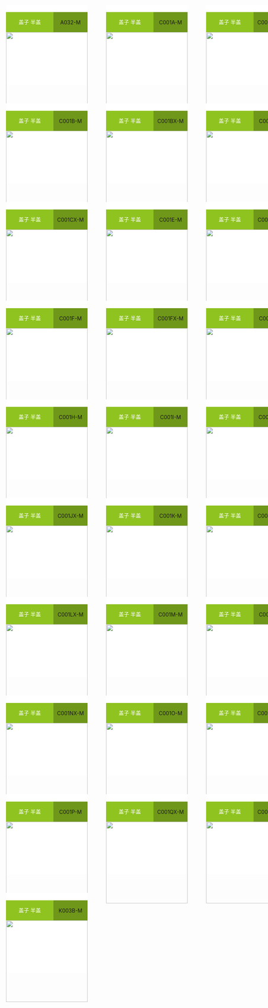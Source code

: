 
<!doctype html>
<html>
<head>
<meta charset="utf-8">
<title>01</title>
<style type="text/css">
.ceshi0 {
    width: 1000px;
    height: 2700px;
}
.ceshi {
    width: 220px;
    height: 216px;
    background-color: #ffffff;
    /* [disabled]display: table-cell; */
    /* [disabled]padding: 0; */
    margin: 25px;
    vertical-align: bottom;
    float: left;
}
.ceshi3 {
    width: 220px;
    height: auto;
}
.ceshi2 {
    width: 220px;
    height: 49px;
    padding-top: 20;
    text-align: left;
}
.ceshi4 {
    width: 128px;
    /* [disabled]border-color: #4000FF; */
    /* [disabled]border-style: dotted; */
    height: 54px;
    line-height: 41pt;
    float: left;
    background-color: #8FC320;
    color: #FFFFFF;
    text-align: center;
}
.ceshi5 {
    width: 220px;
    /* [disabled]border-style: dotted; */
    /* [disabled]border-color: #FF0004; */
    height: 54px;
    background-color: #6F9719;
    text-align: center;
    line-height: 55px;
}
</style>
</head>

<body>
<div class="ceshi0">
	<div class="ceshi">
	  <div class="ceshi2">
		<div class="ceshi4">盖子 半盖</div>
		<div class="ceshi5">A032-M</div>
	  </div>
	<img class="ceshi3" src="https://demo.packmage.cn//Content/boximg/A032-M.png">
	</div>
	<div class="ceshi">
	  <div class="ceshi2">
		<div class="ceshi4">盖子 半盖</div>
		<div class="ceshi5">C001A-M</div>
	  </div>
	<img class="ceshi3" src="https://demo.packmage.cn//Content/boximg/C001A-M.png">
	</div>
	<div class="ceshi">
	  <div class="ceshi2">
		<div class="ceshi4">盖子 半盖</div>
		<div class="ceshi5">C001AX-M</div>
	  </div>
	<img class="ceshi3" src="https://demo.packmage.cn//Content/boximg/C001AX-M.png">
	</div>
	<div class="ceshi">
	  <div class="ceshi2">
		<div class="ceshi4">盖子 半盖</div>
		<div class="ceshi5">C001B-M</div>
	  </div>
	<img class="ceshi3" src="https://demo.packmage.cn//Content/boximg/C001B-M.png">
	</div>
	<div class="ceshi">
	  <div class="ceshi2">
		<div class="ceshi4">盖子 半盖</div>
		<div class="ceshi5">C001BX-M</div>
	  </div>
	<img class="ceshi3" src="https://demo.packmage.cn//Content/boximg/C001BX-M.png">
	</div>
	<div class="ceshi">
	  <div class="ceshi2">
		<div class="ceshi4">盖子 半盖</div>
		<div class="ceshi5">C001C-M</div>
	  </div>
	<img class="ceshi3" src="https://demo.packmage.cn//Content/boximg/C001C-M.png">
	</div>
	<div class="ceshi">
	  <div class="ceshi2">
		<div class="ceshi4">盖子 半盖</div>
		<div class="ceshi5">C001CX-M</div>
	  </div>
	<img class="ceshi3" src="https://demo.packmage.cn//Content/boximg/C001CX-M.png">
	</div>
	<div class="ceshi">
	  <div class="ceshi2">
		<div class="ceshi4">盖子 半盖</div>
		<div class="ceshi5">C001E-M</div>
	  </div>
	<img class="ceshi3" src="https://demo.packmage.cn//Content/boximg/C001E-M.png">
	</div>
	<div class="ceshi">
	  <div class="ceshi2">
		<div class="ceshi4">盖子 半盖</div>
		<div class="ceshi5">C001EX-M</div>
	  </div>
	<img class="ceshi3" src="https://demo.packmage.cn//Content/boximg/C001EX-M.png">
	</div>
	<div class="ceshi">
	  <div class="ceshi2">
		<div class="ceshi4">盖子 半盖</div>
		<div class="ceshi5">C001F-M</div>
	  </div>
	<img class="ceshi3" src="https://demo.packmage.cn//Content/boximg/C001F-M.png">
	</div>
	<div class="ceshi">
	  <div class="ceshi2">
		<div class="ceshi4">盖子 半盖</div>
		<div class="ceshi5">C001FX-M</div>
	  </div>
	<img class="ceshi3" src="https://demo.packmage.cn//Content/boximg/C001FX-M.png">
	</div>
	<div class="ceshi">
	  <div class="ceshi2">
		<div class="ceshi4">盖子 半盖</div>
		<div class="ceshi5">C001G-M</div>
	  </div>
	<img class="ceshi3" src="https://demo.packmage.cn//Content/boximg/C001G-M.png">
	</div>
	<div class="ceshi">
	  <div class="ceshi2">
		<div class="ceshi4">盖子 半盖</div>
		<div class="ceshi5">C001H-M</div>
	  </div>
	<img class="ceshi3" src="https://demo.packmage.cn//Content/boximg/C001H-M.png">
	</div>
	<div class="ceshi">
	  <div class="ceshi2">
		<div class="ceshi4">盖子 半盖</div>
		<div class="ceshi5">C001I-M</div>
	  </div>
	<img class="ceshi3" src="https://demo.packmage.cn//Content/boximg/C001I-M.png">
	</div>
	<div class="ceshi">
	  <div class="ceshi2">
		<div class="ceshi4">盖子 半盖</div>
		<div class="ceshi5">C001IX-M</div>
	  </div>
	<img class="ceshi3" src="https://demo.packmage.cn//Content/boximg/C001IX-M.png">
	</div>
	<div class="ceshi">
	  <div class="ceshi2">
		<div class="ceshi4">盖子 半盖</div>
		<div class="ceshi5">C001JX-M</div>
	  </div>
	<img class="ceshi3" src="https://demo.packmage.cn//Content/boximg/C001JX-M.png">
	</div>
	<div class="ceshi">
	  <div class="ceshi2">
		<div class="ceshi4">盖子 半盖</div>
		<div class="ceshi5">C001K-M</div>
	  </div>
	<img class="ceshi3" src="https://demo.packmage.cn//Content/boximg/C001K-M.png">
	</div>
	<div class="ceshi">
	  <div class="ceshi2">
		<div class="ceshi4">盖子 半盖</div>
		<div class="ceshi5">C001KX-M</div>
	  </div>
	<img class="ceshi3" src="https://demo.packmage.cn//Content/boximg/C001KX-M.png">
	</div>
	<div class="ceshi">
	  <div class="ceshi2">
		<div class="ceshi4">盖子 半盖</div>
		<div class="ceshi5">C001LX-M</div>
	  </div>
	<img class="ceshi3" src="https://demo.packmage.cn//Content/boximg/C001LX-M.png">
	</div>
	<div class="ceshi">
	  <div class="ceshi2">
		<div class="ceshi4">盖子 半盖</div>
		<div class="ceshi5">C001M-M</div>
	  </div>
	<img class="ceshi3" src="https://demo.packmage.cn//Content/boximg/C001M-M.png">
	</div>
	<div class="ceshi">
	  <div class="ceshi2">
		<div class="ceshi4">盖子 半盖</div>
		<div class="ceshi5">C001N-M</div>
	  </div>
	<img class="ceshi3" src="https://demo.packmage.cn//Content/boximg/C001N-M.png">
	</div>
	<div class="ceshi">
	  <div class="ceshi2">
		<div class="ceshi4">盖子 半盖</div>
		<div class="ceshi5">C001NX-M</div>
	  </div>
	<img class="ceshi3" src="https://demo.packmage.cn//Content/boximg/C001NX-M.png">
	</div>
	<div class="ceshi">
	  <div class="ceshi2">
		<div class="ceshi4">盖子 半盖</div>
		<div class="ceshi5">C001O-M</div>
	  </div>
	<img class="ceshi3" src="https://demo.packmage.cn//Content/boximg/C001O-M.png">
	</div>
	<div class="ceshi">
	  <div class="ceshi2">
		<div class="ceshi4">盖子 半盖</div>
		<div class="ceshi5">C001OX-M</div>
	  </div>
	<img class="ceshi3" src="https://demo.packmage.cn//Content/boximg/C001OX-M.png">
	</div>
	<div class="ceshi">
	  <div class="ceshi2">
		<div class="ceshi4">盖子 半盖</div>
		<div class="ceshi5">C001P-M</div>
	  </div>
	<img class="ceshi3" src="https://demo.packmage.cn//Content/boximg/C001P-M.png">
	</div>
	<div class="ceshi">
	  <div class="ceshi2">
		<div class="ceshi4">盖子 半盖</div>
		<div class="ceshi5">C001QX-M</div>
	  </div>
	<img class="ceshi3" src="https://demo.packmage.cn//Content/boximg/C001QX-M.png">
	</div>
	<div class="ceshi">
	  <div class="ceshi2">
		<div class="ceshi4">盖子 半盖</div>
		<div class="ceshi5">C001RX-M</div>
	  </div>
	<img class="ceshi3" src="https://demo.packmage.cn//Content/boximg/C001RX-M.png">
	</div>
	<div class="ceshi">
	  <div class="ceshi2">
		<div class="ceshi4">盖子 半盖</div>
		<div class="ceshi5">K003B-M</div>
	  </div>
	<img class="ceshi3" src="https://demo.packmage.cn//Content/boximg/K003B-M.png">
	</div>
</div>
</body>
</html>


